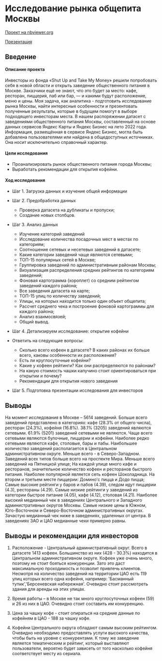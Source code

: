 
# Исследование рынка общепита Москвы

[Проект на nbviewer.org](https://nbviewer.org/github/OlegPanin1/educational_projects_yandex_practicum/blob/main/Исследование%20рынка%20общепита%20Москвы/Исследование%20рынка%20общепита.ipynb)

[Презентация](https://drive.google.com/file/d/1DDzK2dE3DiyAsbrdTSi7ryMsJoFT3NrE/view?usp=share_link)

## Введение

#### Описание проекта

Инвесторы из фонда «Shut Up and Take My Money» решили попробовать себя в новой области и открыть заведение общественного питания в Москве. Заказчики ещё не знают, что это будет за место: кафе, ресторан, пиццерия, паб или бар, — и какими будут расположение, меню и цены.
Моя задача, как аналитика - подготовить исследование рынка Москвы, найти интересные особенности и презентовать полученные результаты, которые в будущем помогут в выборе подходящего инвесторам места.
В нашем распоряжении датасет с заведениями общественного питания Москвы, составленный на основе данных сервисов Яндекс Карты и Яндекс Бизнес на лето 2022 года. Информация, размещённая в сервисе Яндекс Бизнес, могла быть добавлена пользователями или найдена в общедоступных источниках. Она носит исключительно справочный характер.

#### Цели исследования

- Проанализировать рынок общественного питания города Москвы;
- Выработать рекомендации для открытия кофейни.

#### Ход исследования 

- Шаг 1. Загрузка данных и изучение общей информации


- Шаг 2. Предобработка данных
    - Проверка датасета на дубликаты и пропуски;
    - Создание новых столбцов.
   
   
- Шаг 3. Анализ данных
     - Изучение категорий заведений
     - Исследование количества посадочных мест в местах по категориям;
     - Cоотношение сетевых и несетевых заведений в датасете;
     - Какие категории заведений чаще являются сетевыми;
     - ТОП-15 популярных сетей в Москве;
     - Группировка заведений по административным районам Москвы;
     - Визуализация распределения средних рейтингов по категориям заведений;
     - Фоновая картограмма (хороплет) со средним рейтингом заведений каждого района;
     - Все заведения датасета на карте;
     - ТОП-15 улиц по количеству заведений;
     - Улицы, на которых находится только один объект общепита;
     - Рассчет среднего чека и построение фоновой картограммы для каждого района;
     - Анализ взаимосвязей;
     - Общий вывод.


- Шаг 4. Детализируем исследование: открытие кофейни
- Ответить на следующие вопросы:
    - Сколько всего кофеен в датасете? В каких районах их больше всего, каковы особенности их расположения?
    - Есть ли круглосуточные кофейни?
    - Какие у кофеен рейтинги? Как они распределяются по районам?
    - На какую стоимость чашки капучино стоит ориентироваться при открытии и почему?
    - Рекомендации для открытия нового заведения


- Шаг 5. Подготовка презентации исследования для инвесторов

## Выводы

На момент исследования в Москве – 5614 заведений. Больше всего заведений  представлено в категориях: кафе (28.3% от общего числа),  ресторан (24.3%), кофейня (16.8%). 38.1% (3205) заведений являются сетевыми. 61.9% (5201) заведений сетевыми не являются. Чаще всего сетевыми являются булочные, пиццерии и кофейни. Наиболее редко сетевыми являются кафе, столовые, бары и пабы. Наибольшее количество заведений располагается в Центральном административном округе. Меньше всего - в Северо-Западном. Заведений всех типов больше всего на проспекте Мира. Меньше всего заведений на Пятницкой улице;
На каждой улице много кафе и ресторанов, значительное количество кофеен и ресторанов быстрого питания.
Наиболее популярной является сеть кофеен Шоколадница. На втором и третьем месте пиццерии: Домино'с пицца и Додо пицца;
Самые высокие рейтинги у баров и пабов (4.39), следом идут пиццерии (4.3), рестораны (4.29). Самые низкие рейтинги у заведений из категории быстрое питание (4.05), кафе (4.12), столовая (4.21).
Наиболее высокий медианный чек в заведениях Центрального и Западного административных округов Москвы. Самые низкие цены в Южном, Юго-Восточном и Северо-Восточном административных округах. Зачастую медианный чек ниже в заведениях, удаленных от центра. В заведениях ЗАО и ЦАО медианные чеки примерно равны.



## Выводы и рекомендации для инвесторов

1. Расположение - Центральный административный округ. Всего в датасете 1413 кофеен. Большинство из них (428 - 30.3%) находится в Центральном административном округе. Кофеен уже очень много, поэтому не стоит бояться конкуренции. Зато это даст максимальную проходимость и позволит привлечь клиентов. Несмотря на количество заведений на территории ЦАО есть 119 улиц которых всего одна кофейня, например: 'Басманный тупик','Берсеневская набережная'. Очевидно стоит рассмотреть здания для аренды на этих улицах.

2. Время работы – в Москве не так много круглосуточных кофеен (59) и 26 из них в ЦАО.  Очевидно стоит составить им конкуренцию.

3. Цена за чашку кофе - стоит опираться на средние данные по кофейням в ЦАО - 188 за чашку кофе. 

4. Кофейни Центрального округа обладают самым высоким рейтингом. Очевидно необходимо предоставлять услуги высокого качества, чтобы быть на уровне с конкурентами. К тому же заведение является тематическим и рейтинг, который выставляют пользователи, вероятно будет зависеть от того насколько кофейня соответствует месту из сериала. 
